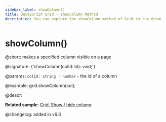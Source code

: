 ```yaml
---
sidebar_label: showColumn()
title: JavaScript Grid - showColumn Method 
description: You can explore the showColumn method of Grid in the documentation of the DHTMLX JavaScript UI library. Browse developer guides and API reference, try out code examples and live demos, and download a free 30-day evaluation version of DHTMLX Suite 7.
---
```


# showColumn()

@short: makes a specified column visible on a page

@signature: {'showColumn(colId: Id): void;'}

@params:
`colId: string | number` - the id of a column

@example:
grid.showColumn(col);

@descr:

**Related sample**: [Grid. Show / hide column](https://snippet.dhtmlx.com/n4zjwsqj)

@changelog: added in v6.3

[comment]: # (@relatedapi: grid/api/grid_hidecolumn_method.md)

[comment]: # (@related: grid/usage.md#hidingshowing-a-column)

